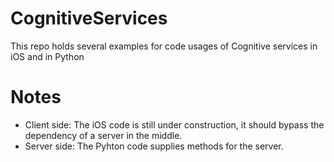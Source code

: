# CognitiveServices
This repo holds several examples for code usages of Cognitive services in iOS and in Python

# Notes
- Client side: The iOS code is still under construction, it should bypass the dependency of a server in the middle.
- Server side: The Pyhton code supplies methods for the server.
